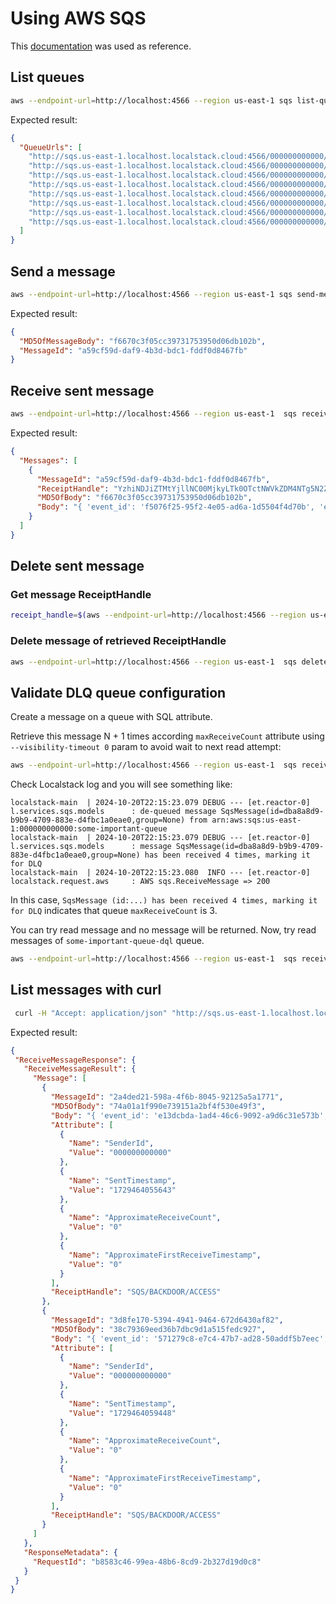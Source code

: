 # Using AWS SQS

This [documentation](https://docs.localstack.cloud/user-guide/aws/sqs/) was used as reference.

## List queues

``` bash
aws --endpoint-url=http://localhost:4566 --region us-east-1 sqs list-queues | jq
```

Expected result:
``` json
{
  "QueueUrls": [
    "http://sqs.us-east-1.localhost.localstack.cloud:4566/000000000000/some-important-queue",
    "http://sqs.us-east-1.localhost.localstack.cloud:4566/000000000000/some-important-queue-dlq",
    "http://sqs.us-east-1.localhost.localstack.cloud:4566/000000000000/first-queue",
    "http://sqs.us-east-1.localhost.localstack.cloud:4566/000000000000/first-queue-dlq",
    "http://sqs.us-east-1.localhost.localstack.cloud:4566/000000000000/second-queue",
    "http://sqs.us-east-1.localhost.localstack.cloud:4566/000000000000/second-queue-dlq",
    "http://sqs.us-east-1.localhost.localstack.cloud:4566/000000000000/third-queue",
    "http://sqs.us-east-1.localhost.localstack.cloud:4566/000000000000/third-queue-dlq"
  ]
}
```

## Send a message

``` bash
aws --endpoint-url=http://localhost:4566 --region us-east-1 sqs send-message --queue-url http://sqs.us-east-1.localhost.localstack.cloud:4566/000000000000/some-important-queue --message-body "{ 'event_id': '$(uuidgen)', 'event_time': '$(date '+%Y-%m-%d %H:%M:%S')Z', 'data': { 'some-id': 83411, 'name': 'Marco Minas', 'status': 'active' } }" | jq
```

Expected result:
``` json
{
  "MD5OfMessageBody": "f6670c3f05cc39731753950d06db102b",
  "MessageId": "a59cf59d-daf9-4b3d-bdc1-fddf0d8467fb"
}
```

## Receive sent message

``` bash
aws --endpoint-url=http://localhost:4566 --region us-east-1  sqs receive-message --queue-url http://sqs.us-east-1.localhost.localstack.cloud:4566/000000000000/some-important-queue | jq
```

Expected result:
``` json
{
  "Messages": [
    {
      "MessageId": "a59cf59d-daf9-4b3d-bdc1-fddf0d8467fb",
      "ReceiptHandle": "YzhiNDJiZTMtYjllNC00MjkyLTk0OTctNWVkZDM4NTg5N2ZjIGFybjphd3M6c3FzOnVzLWVhc3QtMTowMDAwMDAwMDAwMDA6c29tZS1pbXBvcnRhbnQtcXVldWUgYTU5Y2Y1OWQtZGFmOS00YjNkLWJkYzEtZmRkZjBkODQ2N2ZiIDE3Mjk0NjE1MzEuNDUwMDgzMw==",
      "MD5OfBody": "f6670c3f05cc39731753950d06db102b",
      "Body": "{ 'event_id': 'f5076f25-95f2-4e05-ad6a-1d5504f4d70b', 'event_time': '2024-10-20 18:57:20Z', 'data': { 'some-id': 83411, 'name': 'Marco Minas', 'status': 'active' } }"
    }
  ]
}
```

## Delete sent message

### Get message ReceiptHandle

``` bash
receipt_handle=$(aws --endpoint-url=http://localhost:4566 --region us-east-1  sqs receive-message --queue-url http://sqs.us-east-1.localhost.localstack.cloud:4566/000000000000/some-important-queue | jq -r '.Messages[0].ReceiptHandle') && echo $receipt_handle
```

### Delete message of retrieved ReceiptHandle

``` bash
aws --endpoint-url=http://localhost:4566 --region us-east-1  sqs delete-message --queue-url http://sqs.us-east-1.localhost.localstack.cloud:4566/000000000000/some-important-queue --receipt-handle $receipt_handle
```

## Validate DLQ queue configuration

Create a message on a queue with SQL attribute.

Retrieve this message N + 1 times according `maxReceiveCount` attribute using `--visibility-timeout 0` param to avoid wait to next read attempt:

``` bash
aws --endpoint-url=http://localhost:4566 --region us-east-1  sqs receive-message --visibility-timeout 0 --queue-url http://sqs.us-east-1.localhost.localstack.cloud:4566/000000000000/some-important-queue | jq
```

Check Localstack log and you will see something like:

``` log
localstack-main  | 2024-10-20T22:15:23.079 DEBUG --- [et.reactor-0] l.services.sqs.models      : de-queued message SqsMessage(id=dba8a8d9-b9b9-4709-883e-d4fbc1a0eae0,group=None) from arn:aws:sqs:us-east-1:000000000000:some-important-queue
localstack-main  | 2024-10-20T22:15:23.079 DEBUG --- [et.reactor-0] l.services.sqs.models      : message SqsMessage(id=dba8a8d9-b9b9-4709-883e-d4fbc1a0eae0,group=None) has been received 4 times, marking it for DLQ
localstack-main  | 2024-10-20T22:15:23.080  INFO --- [et.reactor-0] localstack.request.aws     : AWS sqs.ReceiveMessage => 200
```

In this case, `SqsMessage (id:...) has been received 4 times, marking it for DLQ` indicates that queue `maxReceiveCount` is 3.

You can try read message and no message will be returned. Now, try read messages of `some-important-queue-dql` queue.

``` bash
aws --endpoint-url=http://localhost:4566 --region us-east-1  sqs receive-message --queue-url http://sqs.us-east-1.localhost.localstack.cloud:4566/000000000000/some-important-queue-dlq | jq
```

## List messages with curl

``` bash
 curl -H "Accept: application/json" "http://sqs.us-east-1.localhost.localstack.cloud:4566/_aws/sqs/messages?QueueUrl=http://sqs.us-east-1.localhost.localstack.cloud:4566/000000000000/some-important-queue" | jq
 ```

Expected result:

 ``` json
 {
  "ReceiveMessageResponse": {
    "ReceiveMessageResult": {
      "Message": [
        {
          "MessageId": "2a4ded21-598a-4f6b-8045-92125a5a1771",
          "MD5OfBody": "74a01a1f990e739151a2bf4f530e49f3",
          "Body": "{ 'event_id': 'e13dcbda-1ad4-46c6-9092-a9d6c31e573b', 'event_time': '2024-10-20 19:40:55Z', 'data': { 'some-id': 83411, 'name': 'Marco Minas', 'status': 'active' } }",
          "Attribute": [
            {
              "Name": "SenderId",
              "Value": "000000000000"
            },
            {
              "Name": "SentTimestamp",
              "Value": "1729464055643"
            },
            {
              "Name": "ApproximateReceiveCount",
              "Value": "0"
            },
            {
              "Name": "ApproximateFirstReceiveTimestamp",
              "Value": "0"
            }
          ],
          "ReceiptHandle": "SQS/BACKDOOR/ACCESS"
        },
        {
          "MessageId": "3d8fe170-5394-4941-9464-672d6430af82",
          "MD5OfBody": "38c79369eed36b7dbc9d1a515fedc927",
          "Body": "{ 'event_id': '571279c8-e7c4-47b7-ad28-50addf5b7eec', 'event_time': '2024-10-20 19:40:58Z', 'data': { 'some-id': 83411, 'name': 'Marco Minas', 'status': 'active' } }",
          "Attribute": [
            {
              "Name": "SenderId",
              "Value": "000000000000"
            },
            {
              "Name": "SentTimestamp",
              "Value": "1729464059448"
            },
            {
              "Name": "ApproximateReceiveCount",
              "Value": "0"
            },
            {
              "Name": "ApproximateFirstReceiveTimestamp",
              "Value": "0"
            }
          ],
          "ReceiptHandle": "SQS/BACKDOOR/ACCESS"
        }
      ]
    },
    "ResponseMetadata": {
      "RequestId": "b8583c46-99ea-48b6-8cd9-2b327d19d0c8"
    }
  }
}
```
